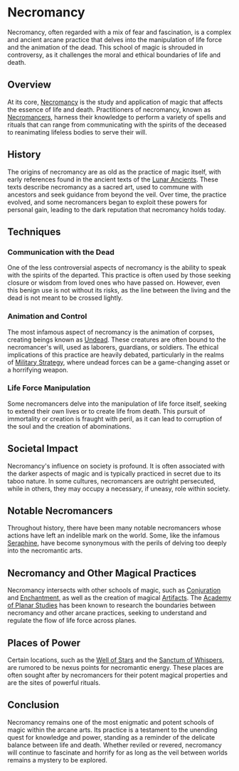 # Necromancy

Necromancy, often regarded with a mix of fear and fascination, is a complex and ancient arcane practice that delves into the manipulation of life force and the animation of the dead. This school of magic is shrouded in controversy, as it challenges the moral and ethical boundaries of life and death.

## Overview

At its core, [Necromancy](Necromancy.md) is the study and application of magic that affects the essence of life and death. Practitioners of necromancy, known as [Necromancers](Necromancers.md), harness their knowledge to perform a variety of spells and rituals that can range from communicating with the spirits of the deceased to reanimating lifeless bodies to serve their will.

## History

The origins of necromancy are as old as the practice of magic itself, with early references found in the ancient texts of the [Lunar Ancients](Lunar%20Ancients.md). These texts describe necromancy as a sacred art, used to commune with ancestors and seek guidance from beyond the veil. Over time, the practice evolved, and some necromancers began to exploit these powers for personal gain, leading to the dark reputation that necromancy holds today.

## Techniques

### Communication with the Dead

One of the less controversial aspects of necromancy is the ability to speak with the spirits of the departed. This practice is often used by those seeking closure or wisdom from loved ones who have passed on. However, even this benign use is not without its risks, as the line between the living and the dead is not meant to be crossed lightly.

### Animation and Control

The most infamous aspect of necromancy is the animation of corpses, creating beings known as [Undead](Undead.md). These creatures are often bound to the necromancer's will, used as laborers, guardians, or soldiers. The ethical implications of this practice are heavily debated, particularly in the realms of [Military Strategy](Military%20Strategy.md), where undead forces can be a game-changing asset or a horrifying weapon.

### Life Force Manipulation

Some necromancers delve into the manipulation of life force itself, seeking to extend their own lives or to create life from death. This pursuit of immortality or creation is fraught with peril, as it can lead to corruption of the soul and the creation of abominations.

## Societal Impact

Necromancy's influence on society is profound. It is often associated with the darker aspects of magic and is typically practiced in secret due to its taboo nature. In some cultures, necromancers are outright persecuted, while in others, they may occupy a necessary, if uneasy, role within society.

## Notable Necromancers

Throughout history, there have been many notable necromancers whose actions have left an indelible mark on the world. Some, like the infamous [Seraphine](Seraphine.md), have become synonymous with the perils of delving too deeply into the necromantic arts.

## Necromancy and Other Magical Practices

Necromancy intersects with other schools of magic, such as [Conjuration](Conjuration.md) and [Enchantment](Enchantment.md), as well as the creation of magical [Artifacts](Artifacts.md). The [Academy of Planar Studies](Academy%20of%20Planar%20Studies.md) has been known to research the boundaries between necromancy and other arcane practices, seeking to understand and regulate the flow of life force across planes.

## Places of Power

Certain locations, such as the [Well of Stars](Well%20of%20Stars.md) and the [Sanctum of Whispers](Sanctum%20of%20Whispers.md), are rumored to be nexus points for necromantic energy. These places are often sought after by necromancers for their potent magical properties and are the sites of powerful rituals.

## Conclusion

Necromancy remains one of the most enigmatic and potent schools of magic within the arcane arts. Its practice is a testament to the unending quest for knowledge and power, standing as a reminder of the delicate balance between life and death. Whether reviled or revered, necromancy will continue to fascinate and horrify for as long as the veil between worlds remains a mystery to be explored.